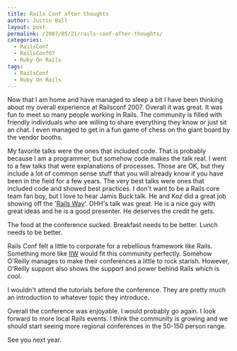 ```yaml
---
title: Rails Conf after thoughts
author: Justin Ball
layout: post
permalink: /2007/05/21/rails-conf-after-thoughts/
categories:
  - RailsConf
  - RailsConf07
  - Ruby On Rails
tags:
  - RailsConf
  - Ruby On Rails
---
```


Now that I am home and have managed to sleep a bit I have been thinking about my overall experience at Railsconf 2007. Overall it was great. It was fun to meet so many people working in Rails. The community is filled with friendly individuals who are willing to share everything they know or just sit an chat. I even managed to get in a fun game of chess on the giant board by the vendor booths.

My favorite talks were the ones that included code. That is probably because I am a programmer, but somehow code makes the talk real. I went to a few talks that were explanations of processes. Those are OK, but they include a lot of common sense stuff that you will already know if you have been in the field for a few years. The very best talks were ones that included code and showed best practices. I don't want to be a Rails core team fan boy, but I love to hear Jamis Buck talk. He and Koz did a great job showing off the '[Rails Way][1]'. DHH's talk was great. He is a nice guy with great ideas and he is a good presenter. He deserves the credit he gets.

 [1]: http://www.therailsway.com/

The food at the conference sucked. Breakfast needs to be better. Lunch needs to be better.

Rails Conf felt a little to corporate for a rebellious framework like Rails. Something more like [IIW][2] would fit this community perfectly. Somehow O'Reilly manages to make their conferences a little to rock starish. However, O'Reilly support also shows the support and power behind Rails which is cool.

 [2]: http://iiw.windley.com/wiki/Workshop_2007

I wouldn't attend the tutorials before the conference. They are pretty much an introduction to whatever topic they introduce.

Overall the conference was enjoyable. I would probably go again. I look forward to more local Rails events. I think the community is growing and we should start seeing more regional conferences in the 50-150 person range.

See you next year.